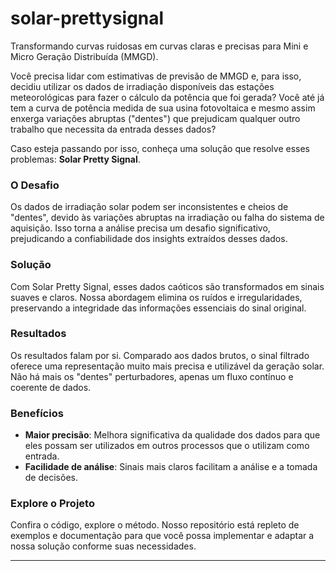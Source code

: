 # solar-prettysignal
Transformando curvas ruidosas em curvas claras e precisas para Mini e Micro Geração Distribuída (MMGD).

Você precisa lidar com estimativas de previsão de MMGD e, para isso, decidiu utilizar os dados de irradiação disponíveis das estações meteorológicas para fazer o cálculo da potência que foi gerada? Você até já tem a curva de potência medida de sua usina fotovoltaica e mesmo assim enxerga variações abruptas ("dentes") que prejudicam qualquer outro trabalho que necessita da entrada desses dados?

Caso esteja passando por isso, conheça uma solução que resolve esses problemas: **Solar Pretty Signal**.

### O Desafio

Os dados de irradiação solar podem ser inconsistentes e cheios de "dentes", devido às variações abruptas na irradiação ou falha do sistema de aquisição. Isso torna a análise precisa um desafio significativo, prejudicando a confiabilidade dos insights extraídos desses dados.

### Solução

Com Solar Pretty Signal, esses dados caóticos são transformados em sinais suaves e claros. Nossa abordagem elimina os ruídos e irregularidades, preservando a integridade das informações essenciais do sinal original.

### Resultados

Os resultados falam por si. Comparado aos dados brutos, o sinal filtrado oferece uma representação muito mais precisa e utilizável da geração solar. Não há mais os "dentes" perturbadores, apenas um fluxo contínuo e coerente de dados.

### Benefícios

- **Maior precisão**: Melhora significativa da qualidade dos dados para que eles possam ser utilizados em outros processos que o utilizam como entrada.
- **Facilidade de análise**: Sinais mais claros facilitam a análise e a tomada de decisões.

### Explore o Projeto

Confira o código, explore o método. Nosso repositório está repleto de exemplos e documentação para que você possa implementar e adaptar a nossa solução conforme suas necessidades.

---

